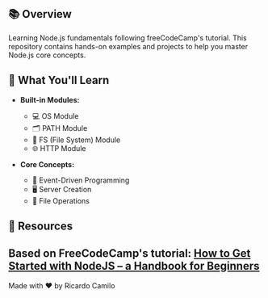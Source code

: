 ## 📚 Overview
Learning Node.js fundamentals following freeCodeCamp's tutorial. This repository contains hands-on examples and projects to help you master Node.js core concepts.

## 🎯 What You'll Learn
- **Built-in Modules:**
  - 💻 OS Module
  - 🗂️ PATH Module
  - 📁 FS (File System) Module
  - 🌐 HTTP Module

- **Core Concepts:**
  - 🔄 Event-Driven Programming
  - 🖥️ Server Creation
  - 📂 File Operations

## 📖 Resources
Based on FreeCodeCamp's tutorial:
[How to Get Started with NodeJS – a Handbook for Beginners](https://www.freecodecamp.org/news/get-started-with-nodejs/)
---
Made with ❤️ by Ricardo Camilo
